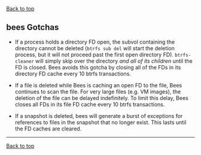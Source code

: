 [Back to top](../README.md)

bees Gotchas
------------

* If a process holds a directory FD open, the subvol containing the
  directory cannot be deleted (`btrfs sub del` will start the deletion
  process, but it will not proceed past the first open directory FD).
  `btrfs-cleaner` will simply skip over the directory *and all of its
  children* until the FD is closed.  Bees avoids this gotcha by closing
  all of the FDs in its directory FD cache every 10 btrfs transactions.

* If a file is deleted while Bees is caching an open FD to the file,
  Bees continues to scan the file.  For very large files (e.g. VM
  images), the deletion of the file can be delayed indefinitely.
  To limit this delay, Bees closes all FDs in its file FD cache every
  10 btrfs transactions.

* If a snapshot is deleted, bees will generate a burst of exceptions
  for references to files in the snapshot that no longer exist.  This
  lasts until the FD caches are cleared.

---
[Back to top](../README.md)
